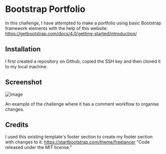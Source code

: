 # Bootstrap Portfolio
In this challenge, I have attempted to make a portfolio using basic Bootstrap framework elements with the help of this website: https://getbootstrap.com/docs/4.0/getting-started/introduction/

## Installation
I first created a repository on Github, copied the SSH key and then cloned it to my local machine.

## Screenshot
![image](https://user-images.githubusercontent.com/119903128/212469992-c75d3210-15c3-4059-bda3-56a764c52d5e.png)

An example of the challenge where it has a comment workflow to organise changes.

## Credits
I used this existing template's footer section to create my footer section with changes to it.
https://startbootstrap.com/theme/freelancer
"Code released under the MIT license."


